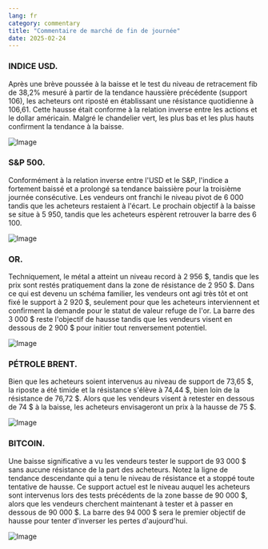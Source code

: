 ```yaml
---
lang: fr
category: commentary
title: "Commentaire de marché de fin de journée"
date: 2025-02-24
---
```


### INDICE USD.

Après une brève poussée à la baisse et le test du niveau de retracement fib de 38,2% mesuré à partir de la tendance haussière précédente (support 106), les acheteurs ont riposté en établissant une résistance quotidienne à 106,61. Cette hausse était conforme à la relation inverse entre les actions et le dollar américain. Malgré le chandelier vert, les plus bas et les plus hauts confirment la tendance à la baisse.

![Image](https://markleighedu.github.io/img/Feb-2025/24-Feb-2025/usdindex.jpg)

### S&P 500.

Conformément à la relation inverse entre l'USD et le S&P, l'indice a fortement baissé et a prolongé sa tendance baissière pour la troisième journée consécutive. Les vendeurs ont franchi le niveau pivot de 6 000 tandis que les acheteurs restaient à l'écart. Le prochain objectif à la baisse se situe à 5 950, tandis que les acheteurs espèrent retrouver la barre des 6 100.

![Image](https://markleighedu.github.io/img/Feb-2025/24-Feb-2025/sp500.jpg)

### OR.

Techniquement, le métal a atteint un niveau record à 2 956 $, tandis que les prix sont restés pratiquement dans la zone de résistance de 2 950 $. Dans ce qui est devenu un schéma familier, les vendeurs ont agi très tôt et ont fixé le support à 2 920 $, seulement pour que les acheteurs interviennent et confirment la demande pour le statut de valeur refuge de l'or. La barre des 3 000 $ reste l'objectif de hausse tandis que les vendeurs visent en dessous de 2 900 $ pour initier tout renversement potentiel.

![Image](https://markleighedu.github.io/img/Feb-2025/24-Feb-2025/gold.jpg)

### PÉTROLE BRENT.

Bien que les acheteurs soient intervenus au niveau de support de 73,65 $, la riposte a été timide et la résistance s'élève à 74,44 $, bien loin de la résistance de 76,72 $. Alors que les vendeurs visent à retester en dessous de 74 $ à la baisse, les acheteurs envisageront un prix à la hausse de 75 $.

![Image](https://markleighedu.github.io/img/Feb-2025/24-Feb-2025/brentoil.jpg)

### BITCOIN.

Une baisse significative a vu les vendeurs tester le support de 93 000 $ sans aucune résistance de la part des acheteurs. Notez la ligne de tendance descendante qui a tenu le niveau de résistance et a stoppé toute tentative de hausse. Ce support actuel est le niveau auquel les acheteurs sont intervenus lors des tests précédents de la zone basse de 90 000 $, alors que les vendeurs cherchent maintenant à tester et à passer en dessous de 90 000 $. La barre des 94 000 $ sera le premier objectif de hausse pour tenter d'inverser les pertes d'aujourd'hui.

![Image](https://markleighedu.github.io/img/Feb-2025/24-Feb-2025/bitcoin.jpg)

